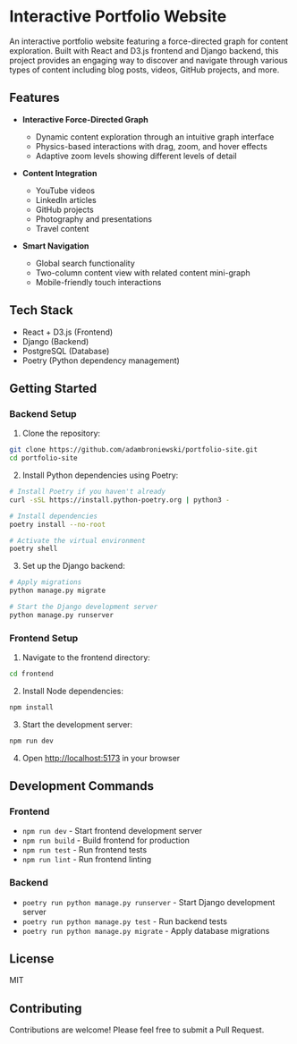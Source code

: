 # Interactive Portfolio Website

An interactive portfolio website featuring a force-directed graph for content exploration. Built with React and D3.js frontend and Django backend, this project provides an engaging way to discover and navigate through various types of content including blog posts, videos, GitHub projects, and more.

## Features

- **Interactive Force-Directed Graph**
  - Dynamic content exploration through an intuitive graph interface
  - Physics-based interactions with drag, zoom, and hover effects
  - Adaptive zoom levels showing different levels of detail

- **Content Integration**
  - YouTube videos
  - LinkedIn articles
  - GitHub projects
  - Photography and presentations
  - Travel content

- **Smart Navigation**
  - Global search functionality
  - Two-column content view with related content mini-graph
  - Mobile-friendly touch interactions

## Tech Stack

- React + D3.js (Frontend)
- Django (Backend)
- PostgreSQL (Database)
- Poetry (Python dependency management)

## Getting Started

### Backend Setup

1. Clone the repository:
```bash
git clone https://github.com/adambroniewski/portfolio-site.git
cd portfolio-site
```

2. Install Python dependencies using Poetry:
```bash
# Install Poetry if you haven't already
curl -sSL https://install.python-poetry.org | python3 -

# Install dependencies
poetry install --no-root

# Activate the virtual environment
poetry shell
```

3. Set up the Django backend:
```bash
# Apply migrations
python manage.py migrate

# Start the Django development server
python manage.py runserver
```

### Frontend Setup

1. Navigate to the frontend directory:
```bash
cd frontend
```

2. Install Node dependencies:
```bash
npm install
```

3. Start the development server:
```bash
npm run dev
```

4. Open [http://localhost:5173](http://localhost:5173) in your browser

## Development Commands

### Frontend
- `npm run dev` - Start frontend development server
- `npm run build` - Build frontend for production
- `npm run test` - Run frontend tests
- `npm run lint` - Run frontend linting

### Backend
- `poetry run python manage.py runserver` - Start Django development server
- `poetry run python manage.py test` - Run backend tests
- `poetry run python manage.py migrate` - Apply database migrations

## License

MIT

## Contributing

Contributions are welcome! Please feel free to submit a Pull Request. 